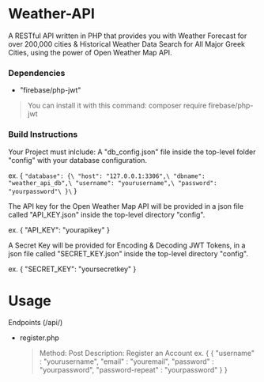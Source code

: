 # Weather-API
A RESTful API written in PHP that provides you with Weather Forecast for over 200,000 cities &amp; Historical Weather Data Search for All Major Greek Cities, using the power of Open Weather Map API.

### Dependencies
 - "firebase/php-jwt"
 > You can install it with this command: composer require firebase/php-jwt

### Build Instructions
Your Project must inlclude:
A "db_config.json" file inside the top-level folder "config" with your database configuration.

ex.
{
    ```
    "database": {\
        "host": "127.0.0.1:3306",\
        "dbname": "weather_api_db",\
        "username": "yourusername",\
        "password": "yourpassword"\
    }\
    ```
}

The API key for the Open Weather Map API will be provided in a json file called "API_KEY.json" inside the top-level directory "config".

ex.
{
    "API_KEY": "yourapikey"
}

A Secret Key will be provided for Encoding & Decoding JWT Tokens, in a json file called "SECRET_KEY.json" inside the top-level directory "config".

ex.
{
    "SECRET_KEY": "yoursecretkey"
}

# Usage

Endpoints (/api/)
- register.php
  > Method: Post
  > Description: Register an Account
  ex. {
    {
        "username" : "yourusername",
        "email" : "youremail",
        "password" : "yourpassword",
        "password-repeat" : "yourpassword"
    }
  }